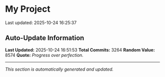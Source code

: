 # My Project


Last updated: 2025-10-24 16:25:37







































































































































































































































































































































































































































































































































































































































































































































































































































































































































































































































































































































































































































































































































































































































































































































































































































































































































































































































































































































































































































































































































































































































































































































































































































































































































































































































































































































































































































































































































































































































































































































































































































































































































































































































































































































































































































































































































































































## Auto-Update Information

**Last Updated:** 2025-10-24 16:51:53
**Total Commits:** 3264
**Random Value:** 8574
**Quote:** _Progress over perfection._

---
_This section is automatically generated and updated._